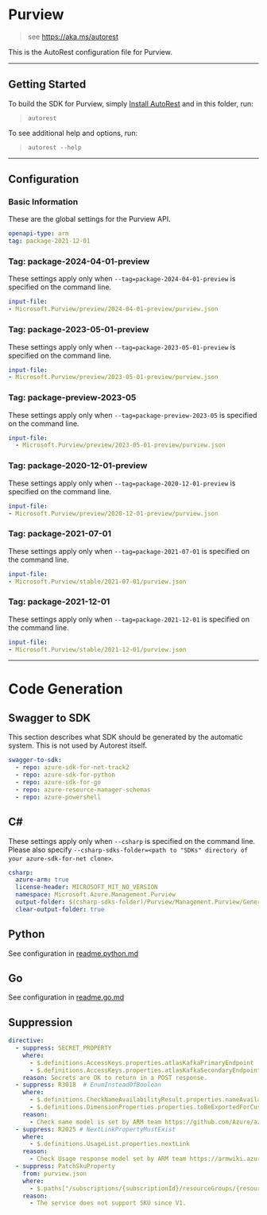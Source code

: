 # Purview

> see https://aka.ms/autorest

This is the AutoRest configuration file for Purview.

---

## Getting Started

To build the SDK for Purview, simply [Install AutoRest](https://aka.ms/autorest/install) and in this folder, run:

> `autorest`

To see additional help and options, run:

> `autorest --help`

---

## Configuration

### Basic Information

These are the global settings for the Purview API.

``` yaml
openapi-type: arm
tag: package-2021-12-01
```

### Tag: package-2024-04-01-preview

These settings apply only when `--tag=package-2024-04-01-preview` is specified on the command line.

``` yaml $(tag) == 'package-2024-04-01-preview'
input-file:
- Microsoft.Purview/preview/2024-04-01-preview/purview.json
```

### Tag: package-2023-05-01-preview

These settings apply only when `--tag=package-2023-05-01-preview` is specified on the command line.

``` yaml $(tag) == 'package-2023-05-01-preview'
input-file:
- Microsoft.Purview/preview/2023-05-01-preview/purview.json
```

### Tag: package-preview-2023-05

These settings apply only when `--tag=package-preview-2023-05` is specified on the command line.

```yaml $(tag) == 'package-preview-2023-05'
input-file:
  - Microsoft.Purview/preview/2023-05-01-preview/purview.json
```
### Tag: package-2020-12-01-preview

These settings apply only when `--tag=package-2020-12-01-preview` is specified on the command line.

``` yaml $(tag) == 'package-2020-12-01-preview'
input-file:
- Microsoft.Purview/preview/2020-12-01-preview/purview.json
```

### Tag: package-2021-07-01

These settings apply only when `--tag=package-2021-07-01` is specified on the command line.

``` yaml $(tag) == 'package-2021-07-01'
input-file:
- Microsoft.Purview/stable/2021-07-01/purview.json
```

### Tag: package-2021-12-01

These settings apply only when `--tag=package-2021-12-01` is specified on the command line.

``` yaml $(tag) == 'package-2021-12-01'
input-file:
- Microsoft.Purview/stable/2021-12-01/purview.json
```

---

# Code Generation

## Swagger to SDK

This section describes what SDK should be generated by the automatic system.
This is not used by Autorest itself.

``` yaml $(swagger-to-sdk)
swagger-to-sdk:
  - repo: azure-sdk-for-net-track2
  - repo: azure-sdk-for-python
  - repo: azure-sdk-for-go
  - repo: azure-resource-manager-schemas
  - repo: azure-powershell
```

## C#

These settings apply only when `--csharp` is specified on the command line.
Please also specify `--csharp-sdks-folder=<path to "SDKs" directory of your azure-sdk-for-net clone>`.

``` yaml $(csharp)
csharp:
  azure-arm: true
  license-header: MICROSOFT_MIT_NO_VERSION
  namespace: Microsoft.Azure.Management.Purview
  output-folder: $(csharp-sdks-folder)/Purview/Management.Purview/Generated
  clear-output-folder: true
```

## Python

See configuration in [readme.python.md](./readme.python.md)

## Go

See configuration in [readme.go.md](./readme.go.md)

## Suppression

``` yaml
directive:
  - suppress: SECRET_PROPERTY
    where:
      - $.definitions.AccessKeys.properties.atlasKafkaPrimaryEndpoint
      - $.definitions.AccessKeys.properties.atlasKafkaSecondaryEndpoint
    reason: Secrets are OK to return in a POST response.
  - suppress: R3018  # EnumInsteadOfBoolean
    where:
      - $.definitions.CheckNameAvailabilityResult.properties.nameAvailable
      - $.definitions.DimensionProperties.properties.toBeExportedForCustomer
    reason:
      - Check name model is set by ARM team https://github.com/Azure/azure-resource-manager-rpc/blob/master/v1.0/proxy-api-reference.md#check-name-availability-requests
  - suppress: R2025 # NextLinkPropertyMustExist
    where:
      - $.definitions.UsageList.properties.nextLink
    reason:
      - Check Usage response model set by ARM team https://armwiki.azurewebsites.net/api_contracts/UsagesAPIContract.html?q=usages
  - suppress: PatchSkuProperty
    from: purview.json
    where:
      - $.paths["/subscriptions/{subscriptionId}/resourceGroups/{resourceGroupName}/providers/Microsoft.Purview/accounts/{accountName}"].patch.parameters[4]
    reason:
      - The service does not support SKU since V1.
```